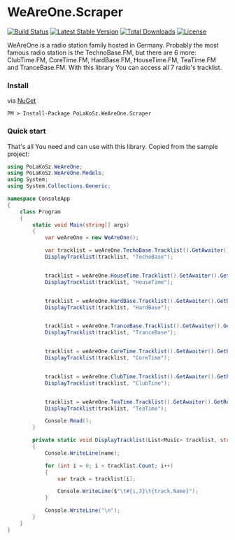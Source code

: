 # WeAreOne.Scraper

[![Build Status](https://travis-ci.com/PoLaKoSz/WeAreOne.Scraper.svg?branch=master)](https://travis-ci.com/PoLaKoSz/WeAreOne.Scraper)
[![Latest Stable Version](https://img.shields.io/github/tag/PoLaKoSz/WeAreOne.Scraper.svg?label=stable)](../../releases)
[![Total Downloads](https://img.shields.io/nuget/dt/PoLaKoSz.WeAreOne.Scraper.svg?style=plastic)](https://www.nuget.org/packages/PoLaKoSz.WeAreOne.Scraper)
[![License](https://img.shields.io/github/license/PoLaKoSz/WeAreOne.Scraper.svg?style=plastic)](LICENSE)

WeAreOne is a radio station family hosted in Germany. Probably the most famous radio station is the TechnoBase.FM, but there are 6 more:
ClubTime.FM, CoreTime.FM, HardBase.FM, HouseTime.FM, TeaTime.FM and TranceBase.FM. With this library You can access all 7 radio's tracklist. 

### Install
via [NuGet](https://www.nuget.org/packages/PoLaKoSz.WeAreOne.Scraper/)
````
PM > Install-Package PoLaKoSz.WeAreOne.Scraper
````

### Quick start

That's all You need and can use with this library. Copied from the sample project:

```` c#
using PoLaKoSz.WeAreOne;
using PoLaKoSz.WeAreOne.Models;
using System;
using System.Collections.Generic;

namespace ConsoleApp
{
    class Program
    {
        static void Main(string[] args)
        {
            var weAreOne = new WeAreOne();

            var tracklist = weAreOne.TechoBase.Tracklist().GetAwaiter().GetResult();
            DisplayTracklist(tracklist, "TechoBase");


            tracklist = weAreOne.HouseTime.Tracklist().GetAwaiter().GetResult();
            DisplayTracklist(tracklist, "HouseTime");


            tracklist = weAreOne.HardBase.Tracklist().GetAwaiter().GetResult();
            DisplayTracklist(tracklist, "HardBase");


            tracklist = weAreOne.TranceBase.Tracklist().GetAwaiter().GetResult();
            DisplayTracklist(tracklist, "TranceBase");


            tracklist = weAreOne.CoreTime.Tracklist().GetAwaiter().GetResult();
            DisplayTracklist(tracklist, "CoreTime");


            tracklist = weAreOne.ClubTime.Tracklist().GetAwaiter().GetResult();
            DisplayTracklist(tracklist, "ClubTime");


            tracklist = weAreOne.TeaTime.Tracklist().GetAwaiter().GetResult();
            DisplayTracklist(tracklist, "TeaTime");

            Console.Read();
        }

        private static void DisplayTracklist(List<Music> tracklist, string name)
        {
            Console.WriteLine(name);

            for (int i = 0; i < tracklist.Count; i++)
            {
                var track = tracklist[i];

                Console.WriteLine($"\t#{i,3}\t{track.Name}");
            }

            Console.WriteLine("\n");
        }
    }
}
````
